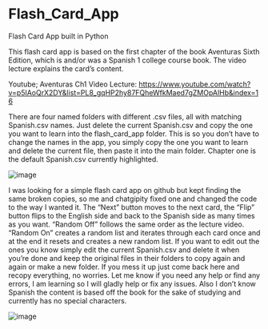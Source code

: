 # Flash_Card_App
Flash Card App built in Python

This flash card app is based on the first chapter of the book Aventuras Sixth Edition, which is and/or was a 
Spanish 1 college course book. The video lecture explains the card’s content.

Youtube; Aventuras Ch1 Video Lecture:
https://www.youtube.com/watch?v=p5IAoQrX2DY&list=PL8_gqHP2hy87FQheWfkMaed7gZMOpAlHb&index=16

There are four named folders with different .csv files, all with matching Spanish.csv names. Just delete the 
current Spanish.csv and copy the one you want to learn into the flash_card_app folder. This is so you don’t 
have to change the names in the app, you simply copy the one you want to learn and delete the current file, 
then paste it into the main folder. Chapter one is the default Spanish.csv currently highlighted.


![image](https://github.com/user-attachments/assets/eba862c4-5780-4fcc-9bb2-b6e7f2ebeacc)


I was looking for a simple flash card app on github but kept finding the same broken copies, so me and 
chatgipity fixed one and changed the code to the way I wanted it. The “Next” button moves to the next card, 
the “Flip” button flips to the English side and back to the Spanish side as many times as you want. 
“Random Off” follows the same order as the lecture video. “Random On” creates a random list and iterates 
through each card once and at the end it resets and creates a new random list. If you want to edit out the 
ones you know simply edit the current Spanish.csv and delete it when you’re done and keep the original files 
in their folders to copy again and again or make a new folder. If you mess it up just come back here and 
recopy everything, no worries. Let me know if you need any help or find any errors, I am learning so I will 
gladly help or fix any issues. Also I don’t know Spanish the content is based off the book for the sake of 
studying and currently has no special characters. 

![image](https://github.com/user-attachments/assets/f1c12384-950b-46de-819d-e92cbbd7bc4b)


